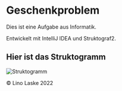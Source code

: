 # Geschenkproblem


Dies ist eine Aufgabe aus Informatik.

Entwickelt mit IntelliJ IDEA und Struktograf2.


## Hier ist das Struktogramm
![Struktogramm](https://user-images.githubusercontent.com/97836991/197477792-79e87c2b-8e1d-4634-a563-4561669d1ff2.jpg)




© Lino Laske 2022

